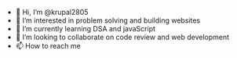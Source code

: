 - 👋 Hi, I’m @krupal2805
- 👀 I’m interested in problem solving and building websites
- 🌱 I’m currently learning DSA and javaScript
- 💞️ I’m looking to collaborate on code review and web development
- 📫 How to reach me 

<!---
krupal2805/krupal2805 is a ✨ special ✨ repository because its `README.md` (this file) appears on your GitHub profile.
You can click the Preview link to take a look at your changes.
--->
